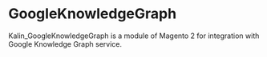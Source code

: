 # GoogleKnowledgeGraph
Kalin_GoogleKnowledgeGraph is a module of Magento 2 for integration with Google Knowledge Graph service.
